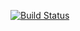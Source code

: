 [![Build Status](https://travis-ci.com/thingyjp/thingyjp-nlglue.svg?branch=master)](https://travis-ci.com/thingyjp/thingyjp-nlglue)
